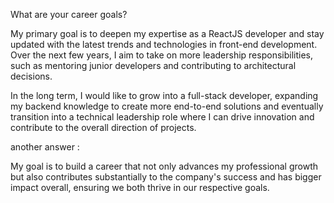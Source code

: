 What are your career goals?



My primary goal is to deepen my expertise as a ReactJS developer and stay updated with the latest trends and technologies in front-end development. Over the next few years, I aim to take on more leadership responsibilities, such as mentoring junior developers and contributing to architectural decisions.

 In the long term, I would like to grow into a full-stack developer, expanding my backend knowledge to create more end-to-end solutions and eventually transition into a technical leadership role where I can drive innovation and contribute to the overall direction of projects.




another answer : 

My goal is to build a career that not only advances my professional growth but also contributes substantially to the company's success and has bigger impact overall, ensuring we both thrive in our respective goals. 